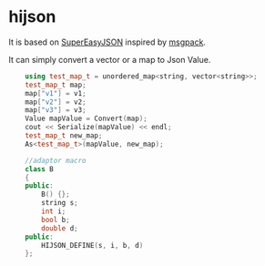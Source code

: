 # hijson
It is based on [SuperEasyJSON](http://sourceforge.net/projects/supereasyjson/) inspired by [msgpack](https://github.com/msgpack/msgpack).

It  can simply convert a vector or a map to Json Value. 
```cpp
	using test_map_t = unordered_map<string, vector<string>>;
	test_map_t map;
	map["v1"] = v1;
	map["v2"] = v2;
	map["v3"] = v3;
	Value mapValue = Convert(map);
	cout << Serialize(mapValue) << endl;
	test_map_t new_map;
	As<test_map_t>(mapValue, new_map);
```

```cpp
	//adaptor macro
	class B
	{
	public:
		B() {};
		string s;
		int i;
		bool b;
		double d;
	public:
		HIJSON_DEFINE(s, i, b, d)
	};
```

